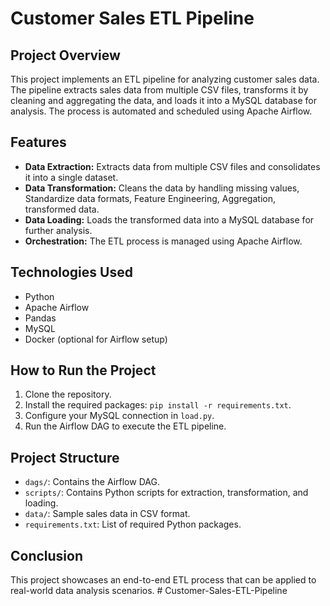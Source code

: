 # Customer Sales ETL Pipeline

## Project Overview
This project implements an ETL pipeline for analyzing customer sales data. The pipeline extracts sales data from multiple CSV files, transforms it by cleaning and aggregating the data, and loads it into a MySQL database for analysis. The process is automated and scheduled using Apache Airflow.

## Features
- **Data Extraction:** Extracts data from multiple CSV files and consolidates it into a single dataset.
- **Data Transformation:** Cleans the data by handling missing values, Standardize data formats, Feature Engineering, Aggregation, transformed data.
- **Data Loading:** Loads the transformed data into a MySQL database for further analysis.
- **Orchestration:** The ETL process is managed using Apache Airflow.

## Technologies Used
- Python
- Apache Airflow
- Pandas
- MySQL
- Docker (optional for Airflow setup)

## How to Run the Project
1. Clone the repository.
2. Install the required packages: `pip install -r requirements.txt`.
3. Configure your MySQL connection in `load.py`.
4. Run the Airflow DAG to execute the ETL pipeline.

## Project Structure
- `dags/`: Contains the Airflow DAG.
- `scripts/`: Contains Python scripts for extraction, transformation, and loading.
- `data/`: Sample sales data in CSV format.
- `requirements.txt`: List of required Python packages.

## Conclusion
This project showcases an end-to-end ETL process that can be applied to real-world data analysis scenarios.
#   C u s t o m e r - S a l e s - E T L - P i p e l i n e  
 